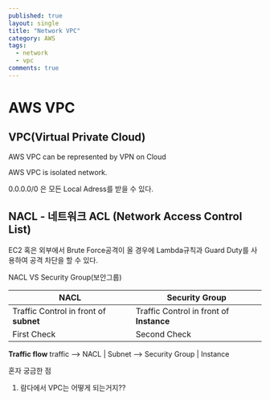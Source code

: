 ```yaml
---
published: true
layout: single
title: "Network VPC"
category: AWS
tags:
  - network
  - vpc
comments: true
---
```


AWS VPC
=============

VPC(Virtual Private Cloud)
------------

AWS VPC can be represented by VPN on Cloud

AWS VPC is isolated network.

0.0.0.0/0  은 모든 Local Adress를 받을 수 있다.



NACL - 네트워크 ACL (Network Access Control List)
-------
EC2 혹은 외부에서 Brute Force공격이 올 경우에 Lambda규칙과 Guard Duty를 사용하여 공격 차단을 할 수 있다.


NACL VS Security Group(보안그룹)


| NACL | Security Group |
| --- | --- |
|Traffic Control in front of **subnet** | Traffic Control in front of **Instance**|
|First Check | Second Check|



**Traffic flow**
traffic --> NACL | Subnet --> Security Group | Instance




혼자 궁금한 점

1. 람다에서 VPC는 어떻게 되는거지??

